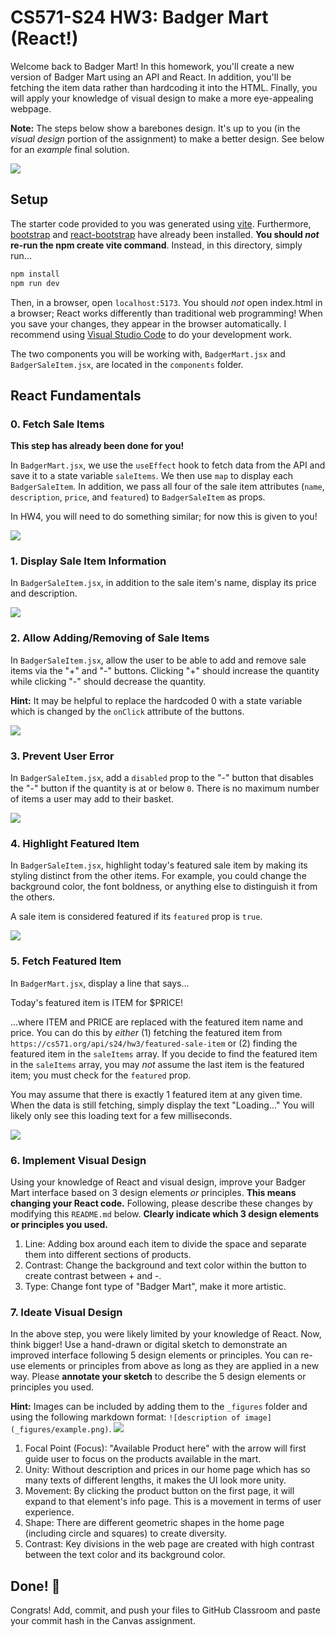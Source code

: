 # CS571-S24 HW3: Badger Mart (React!)

Welcome back to Badger Mart! In this homework, you'll create a new version of Badger Mart using an API and React. In addition, you'll be fetching the item data rather than hardcoding it into the HTML. Finally, you will apply your knowledge of visual design to make a more eye-appealing webpage.

**Note:** The steps below show a barebones design. It's up to you (in the *visual design* portion of the assignment) to make a better design. See below for an *example* final solution.

![](_figures/example.png)

## Setup

The starter code provided to you was generated using [vite](https://vitejs.dev/guide/). Furthermore, [bootstrap](https://www.npmjs.com/package/bootstrap) and [react-bootstrap](https://www.npmjs.com/package/react-bootstrap) have already been installed. **You should *not* re-run the  npm create vite command**. Instead, in this directory, simply run...

```bash
npm install
npm run dev
```

Then, in a browser, open `localhost:5173`. You should *not* open index.html in a browser; React works differently than traditional web programming! When you save your changes, they appear in the browser automatically. I recommend using [Visual Studio Code](https://code.visualstudio.com/) to do your development work.

The two components you will be working with, `BadgerMart.jsx` and `BadgerSaleItem.jsx`, are located in the `components` folder.

## React Fundamentals

### 0. Fetch Sale Items

**This step has already been done for you!**

In `BadgerMart.jsx`, we use the `useEffect` hook to fetch data from the API and save it to a state variable `saleItems`. We then use `map` to display each `BadgerSaleItem`. In addition, we pass all four of the sale item attributes (`name`, `description`, `price`, and `featured`) to `BadgerSaleItem` as props.

In HW4, you will need to do something similar; for now this is given to you!

![](_figures/step0.png)

### 1. Display Sale Item Information

In `BadgerSaleItem.jsx`, in addition to the sale item's name, display its price and description.

![](_figures/step1.png)

### 2. Allow Adding/Removing of Sale Items

In `BadgerSaleItem.jsx`, allow the user to be able to add and remove sale items via the "+" and "-" buttons. Clicking "+" should increase the quantity while clicking "-" should decrease the quantity.

**Hint:** It may be helpful to replace the hardcoded 0 with a state variable which is changed by the `onClick` attribute of the buttons.

![](_figures/step2.png)

### 3. Prevent User Error

In `BadgerSaleItem.jsx`, add a `disabled` prop to the "-" button that disables the "-" button if the quantity is at or below `0`. There is no maximum number of items a user may add to their basket.

![](_figures/step3.png)

### 4. Highlight Featured Item

In `BadgerSaleItem.jsx`, highlight today's featured sale item by making its styling distinct from the other items. For example, you could change the background color, the font boldness, or anything else to distinguish it from the others.

A sale item is considered featured if its `featured` prop is `true`.

![](_figures/step4.png)

### 5. Fetch Featured Item

In `BadgerMart.jsx`, display a line that says...

Today's featured item is ITEM for $PRICE!

...where ITEM and PRICE are replaced with the featured item name and price. You can do this by *either* (1) fetching the featured item from `https://cs571.org/api/s24/hw3/featured-sale-item` or (2) finding the featured item in the `saleItems` array. If you decide to find the featured item in the `saleItems` array, you may *not* assume the last item is the featured item; you must check for the `featured` prop.

You may assume that there is exactly 1 featured item at any given time. When the data is still fetching, simply display the text "Loading..." You will likely only see this loading text for a few milliseconds.

![](_figures/step5.png)

### 6. Implement Visual Design

Using your knowledge of React and visual design, improve your Badger Mart interface based on 3 design elements *or* principles. **This means changing your React code.** Following, please describe these changes by modifying this `README.md` below. **Clearly indicate which 3 design elements or principles you used.**

1. Line: Adding box around each item to divide the space and separate them into different sections of products.
2. Contrast: Change the background and text color within the button to create contrast between + and -.
3. Type: Change font type of "Badger Mart", make it more artistic.

### 7. Ideate Visual Design

In the above step, you were likely limited by your knowledge of React. Now, think bigger! Use a hand-drawn or digital sketch to demonstrate an improved interface following 5 design elements or principles. You can re-use elements or principles from above as long as they are applied in a new way. Please **annotate your sketch** to describe the 5 design elements or principles you used.

**Hint:** Images can be included by adding them to the `_figures` folder and using the following markdown format: `![description of image](_figures/example.png)`.
![](_figures/1.jpg)
1. Focal Point (Focus): "Available Product here" with the arrow will first guide user to focus on the products available in the mart.
2. Unity: Without description and prices in our home page which has so many texts of different lengths, it makes the UI look more unity.
3. Movement: By clicking the product button on the first page, it will expand to that element's info page. This is a movement in terms of user experience.
4. Shape: There are different geometric shapes in the home page (including circle and squares) to create diversity.
5. Contrast: Key divisions in the web page are created with high contrast between the text color and its background color.

## Done! 🥳

Congrats! Add, commit, and push your files to GitHub Classroom and paste your commit hash in the Canvas assignment.
